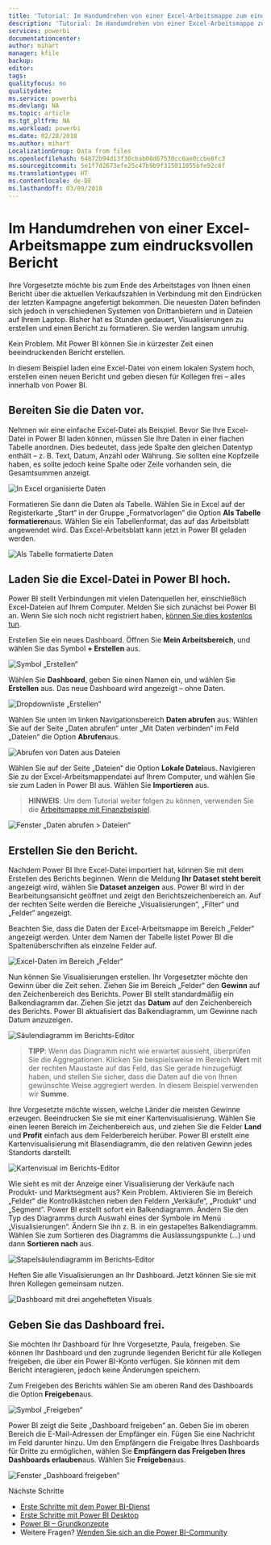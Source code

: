 ```yaml
---
title: 'Tutorial: Im Handumdrehen von einer Excel-Arbeitsmappe zum eindrucksvollen Bericht'
description: 'Tutorial: Im Handumdrehen von einer Excel-Arbeitsmappe zum eindrucksvollen Bericht'
services: powerbi
documentationcenter: 
author: mihart
manager: kfile
backup: 
editor: 
tags: 
qualityfocus: no
qualitydate: 
ms.service: powerbi
ms.devlang: NA
ms.topic: article
ms.tgt_pltfrm: NA
ms.workload: powerbi
ms.date: 02/28/2018
ms.author: mihart
LocalizationGroup: Data from files
ms.openlocfilehash: 64872b94d13f30cbab08d67530cc6ae0ccbe8fc3
ms.sourcegitcommit: 5e1f7d2673efe25c47b9b9f315011055bfe92c8f
ms.translationtype: HT
ms.contentlocale: de-DE
ms.lasthandoff: 03/09/2018
---
```

# <a name="from-excel-workbook-to-stunning-report-in-no-time"></a>Im Handumdrehen von einer Excel-Arbeitsmappe zum eindrucksvollen Bericht
Ihre Vorgesetzte möchte bis zum Ende des Arbeitstages von Ihnen einen Bericht über die aktuellen Verkaufszahlen in Verbindung mit den Eindrücken der letzten Kampagne angefertigt bekommen. Die neuesten Daten befinden sich jedoch in verschiedenen Systemen von Drittanbietern und in Dateien auf Ihrem Laptop. Bisher hat es Stunden gedauert, Visualisierungen zu erstellen und einen Bericht zu formatieren. Sie werden langsam unruhig.

Kein Problem. Mit Power BI können Sie in kürzester Zeit einen beeindruckenden Bericht erstellen.

In diesem Beispiel laden eine Excel-Datei von einem lokalen System hoch, erstellen einen neuen Bericht und geben diesen für Kollegen frei – alles innerhalb von Power BI.

## <a name="prepare-your-data"></a>Bereiten Sie die Daten vor.
Nehmen wir eine einfache Excel-Datei als Beispiel. Bevor Sie Ihre Excel-Datei in Power BI laden können, müssen Sie Ihre Daten in einer flachen Tabelle anordnen. Dies bedeutet, dass jede Spalte den gleichen Datentyp enthält – z. B. Text, Datum, Anzahl oder Währung. Sie sollten eine Kopfzeile haben, es sollte jedoch keine Spalte oder Zeile vorhanden sein, die Gesamtsummen anzeigt.

![In Excel organisierte Daten](media/service-from-excel-to-stunning-report/pbi_excel_file.png)

Formatieren Sie dann die Daten als Tabelle. Wählen Sie in Excel auf der Registerkarte „Start“ in der Gruppe „Formatvorlagen“ die Option **Als Tabelle formatieren**aus. Wählen Sie ein Tabellenformat, das auf das Arbeitsblatt angewendet wird. Das Excel-Arbeitsblatt kann jetzt in Power BI geladen werden.

![Als Tabelle formatierte Daten](media/service-from-excel-to-stunning-report/pbi_excel_table.png)

## <a name="upload-your-excel-file-into-power-bi"></a>Laden Sie die Excel-Datei in Power BI hoch.
Power BI stellt Verbindungen mit vielen Datenquellen her, einschließlich Excel-Dateien auf Ihrem Computer. Melden Sie sich zunächst bei Power BI an. Wenn Sie sich noch nicht registriert haben, [können Sie dies kostenlos tun](https://powerbi.com).

Erstellen Sie ein neues Dashboard. Öffnen Sie **Mein Arbeitsbereich**, und wählen Sie das Symbol **+ Erstellen** aus.

![Symbol „Erstellen“](media/service-from-excel-to-stunning-report/power-bi-new-dash.png)

Wählen Sie **Dashboard**, geben Sie einen Namen ein, und wählen Sie **Erstellen** aus. Das neue Dashboard wird angezeigt – ohne Daten.

![Dropdownliste „Erstellen“](media/service-from-excel-to-stunning-report/power-bi-create-dash.png)

Wählen Sie unten im linken Navigationsbereich **Daten abrufen** aus. Wählen Sie auf der Seite „Daten abrufen“ unter „Mit Daten verbinden“ im Feld „Dateien“ die Option **Abrufen**aus.

![Abrufen von Daten aus Dateien](media/service-from-excel-to-stunning-report/pbi_get_files.png)

Wählen Sie auf der Seite „Dateien“ die Option **Lokale Datei**aus. Navigieren Sie zu der Excel-Arbeitsmappendatei auf Ihrem Computer, und wählen Sie sie zum Laden in Power BI aus. Wählen Sie **Importieren** aus.

> **HINWEIS**: Um dem Tutorial weiter folgen zu können, verwenden Sie die [Arbeitsmappe mit Finanzbeispiel](sample-financial-download.md).
> 
> 

![Fenster „Daten abrufen > Dateien“](media/service-from-excel-to-stunning-report/pbi_local_file.png)

## <a name="build-your-report"></a>Erstellen Sie den Bericht.
Nachdem Power BI Ihre Excel-Datei importiert hat, können Sie mit dem Erstellen des Berichts beginnen. Wenn die Meldung **Ihr Dataset steht bereit** angezeigt wird, wählen Sie **Dataset anzeigen** aus.  Power BI wird in der Bearbeitungsansicht geöffnet und zeigt den Berichtszeichenbereich an. Auf der rechten Seite werden die Bereiche „Visualisierungen“, „Filter“ und „Felder“ angezeigt.

Beachten Sie, dass die Daten der Excel-Arbeitsmappe im Bereich „Felder“ angezeigt werden. Unter dem Namen der Tabelle listet Power BI die Spaltenüberschriften als einzelne Felder auf.

![Excel-Daten im Bereich „Felder“](media/service-from-excel-to-stunning-report/pbi_report_fields.png)

Nun können Sie Visualisierungen erstellen. Ihr Vorgesetzter möchte den Gewinn über die Zeit sehen. Ziehen Sie im Bereich „Felder“ den **Gewinn** auf den Zeichenbereich des Berichts. Power BI stellt standardmäßig ein Balkendiagramm dar. Ziehen Sie jetzt das **Datum** auf den Zeichenbereich des Berichts. Power BI aktualisiert das Balkendiagramm, um Gewinne nach Datum anzuzeigen.

![Säulendiagramm im Berichts-Editor](media/service-from-excel-to-stunning-report/pbi_report_pin-new.png)

> **TIPP**: Wenn das Diagramm nicht wie erwartet aussieht, überprüfen Sie die Aggregationen. Klicken Sie beispielsweise im Bereich **Wert** mit der rechten Maustaste auf das Feld, das Sie gerade hinzugefügt haben, und stellen Sie sicher, dass die Daten auf die von Ihnen gewünschte Weise aggregiert werden.  In diesem Beispiel verwenden wir **Summe**.
> 
> 

Ihre Vorgesetzte möchte wissen, welche Länder die meisten Gewinne erzeugen. Beeindrucken Sie sie mit einer Kartenvisualisierung. Wählen Sie einen leeren Bereich im Zeichenbereich aus, und ziehen Sie die Felder **Land** und **Profit** einfach aus dem Felderbereich herüber. Power BI erstellt eine Kartenvisualisierung mit Blasendiagramm, die den relativen Gewinn jedes Standorts darstellt.

![Kartenvisual im Berichts-Editor](media/service-from-excel-to-stunning-report/pbi_report_map-new.png)

Wie sieht es mit der Anzeige einer Visualisierung der Verkäufe nach Produkt- und Marktsegment aus? Kein Problem. Aktivieren Sie im Bereich „Felder“ die Kontrollkästchen neben den Feldern „Verkäufe“, „Produkt“ und „Segment“. Power BI erstellt sofort ein Balkendiagramm. Ändern Sie den Typ des Diagramms durch Auswahl eines der Symbole im Menü „Visualisierungen“. Ändern Sie ihn z. B. in ein gestapeltes Balkendiagramm.  Wählen Sie zum Sortieren des Diagramms die Auslassungspunkte (...) und dann **Sortieren nach** aus.

![Stapelsäulendiagramm im Berichts-Editor](media/service-from-excel-to-stunning-report/pbi_barchart-new.png)

Heften Sie alle Visualisierungen an Ihr Dashboard. Jetzt können Sie sie mit Ihren Kollegen gemeinsam nutzen.

![Dashboard mit drei angehefteten Visuals](media/service-from-excel-to-stunning-report/pbi_report.png)

## <a name="share-your-dashboard"></a>Geben Sie das Dashboard frei.
Sie möchten Ihr Dashboard für Ihre Vorgesetzte, Paula, freigeben. Sie können Ihr Dashboard und den zugrunde liegenden Bericht für alle Kollegen freigeben, die über ein Power BI-Konto verfügen. Sie können mit dem Bericht interagieren, jedoch keine Änderungen speichern.

Zum Freigeben des Berichts wählen Sie am oberen Rand des Dashboards die Option **Freigeben**aus.

![Symbol „Freigeben“](media/service-from-excel-to-stunning-report/power-bi-share.png)

Power BI zeigt die Seite „Dashboard freigeben“ an. Geben Sie im oberen Bereich die E-Mail-Adressen der Empfänger ein. Fügen Sie eine Nachricht im Feld darunter hinzu. Um den Empfängern die Freigabe Ihres Dashboards für Dritte zu ermöglichen, wählen Sie **Empfängern das Freigeben Ihres Dashboards erlauben**aus. Wählen Sie **Freigeben**aus.

![Fenster „Dashboard freigeben“](media/service-from-excel-to-stunning-report/power-bi-share-dash-new.png)

Nächste Schritte

* [Erste Schritte mit dem Power BI-Dienst](service-get-started.md)
* [Erste Schritte mit Power BI Desktop](desktop-getting-started.md)
* [Power BI – Grundkonzepte](service-basic-concepts.md)
* Weitere Fragen? [Wenden Sie sich an die Power BI-Community](http://community.powerbi.com/)


